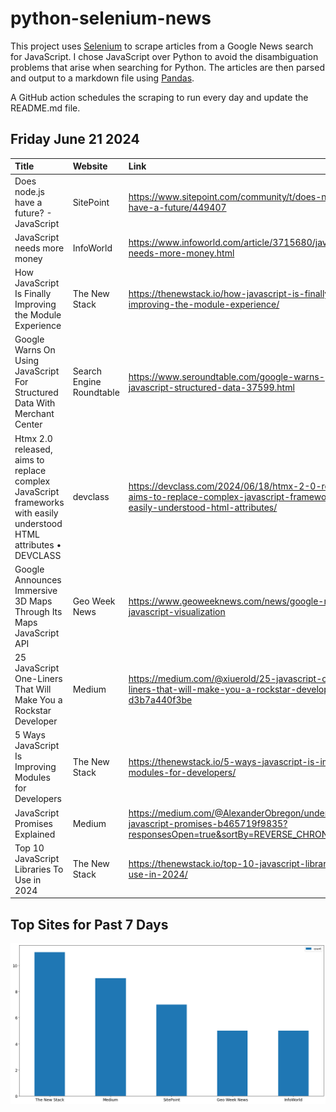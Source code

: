 # python-selenium-news

This project uses [Selenium](https://www.seleniumhq.org/) to scrape articles from a Google News search for JavaScript.
I chose JavaScript over Python to avoid the disambiguation problems that arise when searching for Python.
The articles are then parsed and output to a markdown file using [Pandas](https://pandas.pydata.org/).

A GitHub action schedules the scraping to run every day and update the README.md file.

## Friday June 21 2024


| Title                                                                                                              | Website                  | Link                                                                                                                                    |
|:-------------------------------------------------------------------------------------------------------------------|:-------------------------|:----------------------------------------------------------------------------------------------------------------------------------------|
| Does node.js have a future? - JavaScript                                                                           | SitePoint                | https://www.sitepoint.com/community/t/does-node-js-have-a-future/449407                                                                 |
| JavaScript needs more money                                                                                        | InfoWorld                | https://www.infoworld.com/article/3715680/javascript-needs-more-money.html                                                              |
| How JavaScript Is Finally Improving the Module Experience                                                          | The New Stack            | https://thenewstack.io/how-javascript-is-finally-improving-the-module-experience/                                                       |
| Google Warns On Using JavaScript For Structured Data With Merchant Center                                          | Search Engine Roundtable | https://www.seroundtable.com/google-warns-javascript-structured-data-37599.html                                                         |
| Htmx 2.0 released, aims to replace complex JavaScript frameworks with easily understood HTML attributes • DEVCLASS | devclass                 | https://devclass.com/2024/06/18/htmx-2-0-released-aims-to-replace-complex-javascript-frameworks-with-easily-understood-html-attributes/ |
| Google Announces Immersive 3D Maps Through Its Maps JavaScript API                                                 | Geo Week News            | https://www.geoweeknews.com/news/google-maps-3d-javascript-visualization                                                                |
| 25 JavaScript One-Liners That Will Make You a Rockstar Developer                                                   | Medium                   | https://medium.com/@xiuerold/25-javascript-one-liners-that-will-make-you-a-rockstar-developer-d3b7a440f3be                              |
| 5 Ways JavaScript Is Improving Modules for Developers                                                              | The New Stack            | https://thenewstack.io/5-ways-javascript-is-improving-modules-for-developers/                                                           |
| JavaScript Promises Explained                                                                                      | Medium                   | https://medium.com/@AlexanderObregon/understanding-javascript-promises-b465719f9835?responsesOpen=true&sortBy=REVERSE_CHRON             |
| Top 10 JavaScript Libraries To Use in 2024                                                                         | The New Stack            | https://thenewstack.io/top-10-javascript-libraries-to-use-in-2024/                                                                      |
## Top Sites for Past 7 Days

![Graph of Top Sites](https://raw.githubusercontent.com/dan-mba/python-selenium-news/main/last-week.png)
